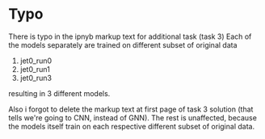 # Typo
There is typo in the ipnyb markup text for additional task (task 3)
Each of the models separately are trained on different subset of original data

1. jet0_run0
2. jet0_run1
3. jet0_run3

resulting in 3 different models.

Also i forgot to delete the markup text at first page of task 3 solution (that tells we're going to CNN, instead of GNN).
The rest is unaffected, because the models itself train on each respective different subset of original data.

